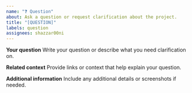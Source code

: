 ```yaml
---
name: "❓ Question"
about: Ask a question or request clarification about the project.
title: "[QUESTION]"
labels: question
assignees: shazzar00ni
---
```


**Your question**
Write your question or describe what you need clarification on.

**Related context**
Provide links or context that help explain your question.

**Additional information**
Include any additional details or screenshots if needed.
